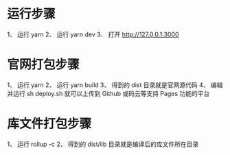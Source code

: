 # 运行步骤
1、 运行 yarn
2、 运行 yarn dev
3、 打开 http://127.0.0.1:3000
# 官网打包步骤
1、 运行 yarn
2、 运行 yarn build
3、 得到的 dist 目录就是官网源代码
4、 编辑并运行 sh deploy.sh 就可以上传到 Github 或码云等支持 Pages 功能的平台
# 库文件打包步骤
1、 运行 rollup -c
2、 得到的 dist/lib 目录就是编译后的库文件所在目录
